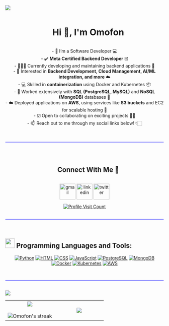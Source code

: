 <!-- Horizontal Divider (Gradient) -->
<img src="https://user-images.githubusercontent.com/73097560/115834477-dbab4500-a447-11eb-908a-139a6edaec5c.gif">

<!-- H1 Without Bottom Border -->
<div id="user-content-toc">
  <ul align="center">
    <summary><h1 style="display: inline-block">Hi 👋, I'm Omofon</h1></summary>
  </ul>
</div>

<!-- Intro Section -->
<p align="center">
  - 👀 I’m a Software Developer 💻<br/>
  - ✔️ <strong>Meta Certified Backend Developer</strong> ☑️<br/>
  - 👨🏻‍💻 Currently developing and maintaining backend applications 📱<br/>
  - 🤖 Interested in <strong>Backend Development, Cloud Management, AI/ML integration, and more</strong> ☁️<br/>
  - 💻 Skilled in <strong>containerization</strong> using Docker and Kubernetes 📦<br/>
  - 💾 Worked extensively with <strong>SQL (PostgreSQL, MySQL)</strong> and <strong>NoSQL (MongoDB)</strong> databases 📅<br/>
  - ☁️ Deployed applications on <strong>AWS</strong>, using services like <strong>S3 buckets</strong> and EC2 for scalable hosting 🏦<br/>
  - ☑️ Open to collaborating on exciting projects ✌🏻<br/>
  - 📫 Reach out to me through my social links below! 👇🏻<br/>
</p>

</br>
<hr style="height:2px;#8080ff;border-width:0;border-radius:5px;color:gray;background-color:#8080ff">
</br>

<!-- Connect With Me -->
<div id="user-content-toc">
  <ul align="center">
    <summary><h2 style="display: inline-block">Connect With Me 🤝</h2></summary>
  </ul>
</div>

<!-- Icons and Links -->
<p align="center">
<a href="mailto:abasiomofonudoh@gmail.com" target="blank"><img align="center" src="https://www.freepnglogos.com/uploads/logo-gmail-png/logo-gmail-png-for-gmail-email-client-mac-app-store-16.png" alt="gmail" height="50" width="50" /></a>
<a href="https://www.linkedin.com/in/abasiomofon-udoh/" target="blank"><img align="center" src="https://user-images.githubusercontent.com/88904952/234979284-68c11d7f-1acc-4f0c-ac78-044e1037d7b0.png" alt="linkedin" height="50" width="50" /></a>
<a href="https://twitter.com/omof0n" target="blank"><img align="center" src="https://user-images.githubusercontent.com/88904952/234980676-61bfb021-ecc8-48f7-88e6-34c1b06c4a58.png" alt="twitter" height="50" width="50" /></a> 
</p>

<!-- Profile Visit Count -->
<div align="center">
  <a href="https://visitcount.itsvg.in">
    <img src="https://visitcount.itsvg.in/api?id=Omofon&icon=3&color=6" alt="Profile Visit Count">
  </a>
</div>


</br>
<hr style="height:2px;#8080ff;border-width:0;border-radius:5px;color:gray;background-color:#8080ff">
</br>

## <img src="https://media.giphy.com/media/iY8CRBdQXODJSCERIr/giphy.gif" width="30px"> Programming Languages and Tools:

<p align="center">
<a href="https://www.python.org/"><img alt="Python" src="https://img.icons8.com/color/48/000000/python--v2.png"/></a>
<a href="https://html.com/#What_is_HTML"><img alt="HTML" src="https://img.icons8.com/color/48/000000/html-5--v1.png"/></a>
<a href="https://en.wikipedia.org/wiki/CSS"><img alt="CSS" src="https://img.icons8.com/color/48/000000/css3.png"/></a>
<a href="https://www.javascript.com/"><img alt="JavaScript" src="https://img.icons8.com/color/48/000000/javascript--v1.png"/></a>
<a href="https://www.postgresql.org/"><img alt="PostgreSQL" src="https://img.icons8.com/color/48/000000/postgreesql.png"/></a>
<a href="https://www.mongodb.com/"><img alt="MongoDB" src="https://img.icons8.com/color/48/000000/mongodb.png"/></a>
<a href="https://www.docker.com/"><img alt="Docker" src="https://img.icons8.com/color/48/000000/docker.png"/></a>
<a href="https://kubernetes.io/"><img alt="Kubernetes" src="https://img.icons8.com/color/48/000000/kubernetes.png"/></a>
<a href="https://aws.amazon.com/"><img alt="AWS" src="https://img.icons8.com/color/48/000000/amazon-web-services.png"/></a>
</p>

</br>
<hr style="height:2px;#8080ff;border-width:0;border-radius:5px;color:gray;background-color:#8080ff">
</br>

<!-- Horizontal Divider (Gradient) -->
<img src="https://user-images.githubusercontent.com/73097560/115834477-dbab4500-a447-11eb-908a-139a6edaec5c.gif">

<!-- Stats Section -->
<p align="center">
<table align="center">
<tr>
<td width="50%" align="center">
  <img align="center" src="https://github-readme-stats.vercel.app/api?username=Omofon&theme=dark&show_icons=true&count_private=true" />
  <br><br>
  <img title="🔥 Get streak stats for your profile at git.io/streak-stats" alt="Omofon's streak" src="https://github-readme-streak-stats.herokuapp.com/?user=Omofon&theme=dark&hide_border=false" /> 
</td>
<td width="50%" align="center">
  <img align="center" src="https://github-readme-stats.anuraghazra1.vercel.app/api/top-langs/?username=Omofon&theme=dark&hide_border=false&no-bg=true&no-frame=true&langs_count=10"/>
</td>
</tr>
</table>
</p>
